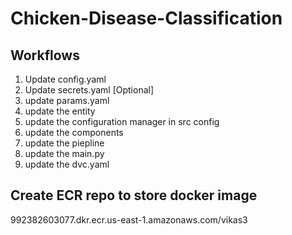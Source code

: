 # Chicken-Disease-Classification

## Workflows

1. Update config.yaml
2. Update secrets.yaml [Optional]
3. update  params.yaml
4. update the entity
5. update the configuration manager in src config
6. update the components
7. update the piepline
8. update the main.py
9. update the dvc.yaml


## Create ECR repo to store docker image
992382603077.dkr.ecr.us-east-1.amazonaws.com/vikas3


